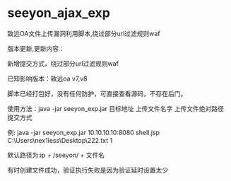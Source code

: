 # seeyon_ajax_exp

致远OA文件上传漏洞利用脚本,绕过部分url过滤规则waf

版本更新,更新内容：

新增提交方式，绕过部分url过滤规则waf

已知影响版本：致远oa v7,v8

脚本已经打包好，没有任何防护，可直接查看源码，不存在后门。

使用方法：java -jar seeyon_exp.jar 目标地址 上传文件名字 上传文件绝对路径 提交方式

例:      java -jar seeyon_exp.jar 10.10.10.10:8080 shell.jsp C:\Users\nex1less\Desktop\222.txt 1

默认路径为:ip + /seeyon/ + 文件名

有时创建文件成功，验证执行失败是因为验证延时设置太少

